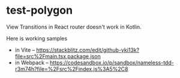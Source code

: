# test-polygon

View Transitions in React router doesn't work in Kotlin.

Here is working samples 
  * in Vite – https://stackblitz.com/edit/github-yki13k?file=src%2Fmain.tsx,package.json
  * in Webpack – https://codesandbox.io/p/sandbox/nameless-tdd-r3m74h?file=%2Fsrc%2Findex.js%3A5%2C8
